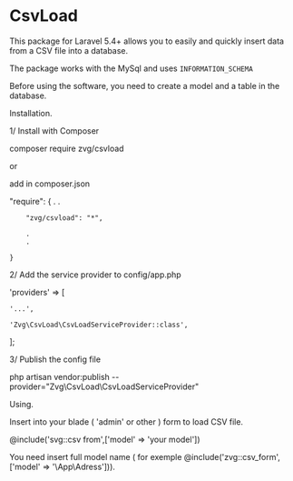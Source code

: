 # CsvLoad
This package for Laravel 5.4+ allows you to easily and quickly insert data from a CSV file into a database.

The package works with the MySql and uses `INFORMATION_SCHEMA`

Before using the software, you need to create a model and a table in the database.

Installation.

1/ Install with Composer


composer require zvg/csvload

or 

add in composer.json 


"require": {
        .
        .
        
        "zvg/csvload": "*",
        
        .
        .
        
    }



2/ Add the service provider to config/app.php

'providers' => [

    '...',
    
    'Zvg\CsvLoad\CsvLoadServiceProvider::class',
    
];

3/ Publish the config file

php artisan vendor:publish --provider="Zvg\CsvLoad\CsvLoadServiceProvider"

Using.

Insert into your blade ( 'admin' or other ) form to load CSV file.
 
 @include('svg::csv from',['model' => 'your model'])
  
  You need insert full model name
 ( for exemple @include('zvg::csv_form',['model' => '\App\Adress'])).
 
 
